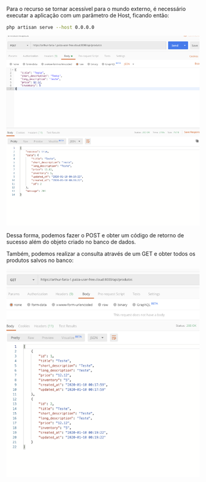Para o recurso se tornar acessível para o mundo externo, é necessário executar a aplicação com um parâmetro de Host, ficando então:

```bash
php artisan serve --host 0.0.0.0
```



![image-20200109211949946](assets/image-20200109211949946.png)

Dessa forma, podemos fazer o POST e obter um código de retorno de sucesso além do objeto criado no banco de dados.

Também, podemos realizar a consulta através de um GET e obter todos os produtos salvos no banco:

![image-20200109212133720](assets/image-20200109212133720.png)

